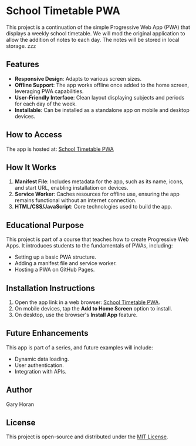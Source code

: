 # School Timetable PWA

This project is a continuation of the simple Progressive Web App (PWA) that displays a weekly school timetable. We will mod the original application to allow the addition of notes to each day. The notes will be stored in local storage. zzz

## Features

- **Responsive Design**: Adapts to various screen sizes.
- **Offline Support**: The app works offline once added to the home screen, leveraging PWA capabilities.
- **User-Friendly Interface**: Clean layout displaying subjects and periods for each day of the week.
- **Installable**: Can be installed as a standalone app on mobile and desktop devices.

## How to Access

The app is hosted at: [School Timetable PWA](https://mrhoran8120.github.io/timetablewithnotes/)

## How It Works

1. **Manifest File**: Includes metadata for the app, such as its name, icons, and start URL, enabling installation on devices.
2. **Service Worker**: Caches resources for offline use, ensuring the app remains functional without an internet connection.
3. **HTML/CSS/JavaScript**: Core technologies used to build the app.

## Educational Purpose

This project is part of a course that teaches how to create Progressive Web Apps. It introduces students to the fundamentals of PWAs, including:

- Setting up a basic PWA structure.
- Adding a manifest file and service worker.
- Hosting a PWA on GitHub Pages.

## Installation Instructions

1. Open the app link in a web browser: [School Timetable PWA](https://mrhoran8120.github.io/pwawithlocal/).
2. On mobile devices, tap the **Add to Home Screen** option to install.
3. On desktop, use the browser's **Install App** feature.

## Future Enhancements

This app is part of a series, and future examples will include:
- Dynamic data loading.
- User authentication.
- Integration with APIs.

## Author

Gary Horan

## License

This project is open-source and distributed under the [MIT License](LICENSE).


